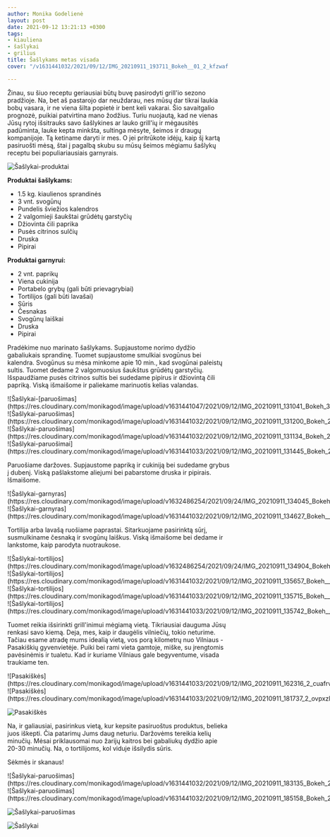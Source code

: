 ```yaml
---
author: Monika Godelienė
layout: post
date: 2021-09-12 13:21:13 +0300
tags:
- kiauliena
- šašlykai
- grilius
title: Šašlykams metas visada
cover: "/v1631441032/2021/09/12/IMG_20210911_193711_Bokeh__01_2_kfzwaf.jpg"

---
```

Žinau, su šiuo receptu geriausiai būtų buvę pasirodyti grill'io sezono pradžioje. Na, bet aš pastarojo dar neuždarau, nes mūsų dar tikrai laukia bobų vasara, ir ne viena šilta popietė ir bent keli vakarai. Šio savaitgalio prognozė, puikiai patvirtina mano žodžius. Turiu nuojautą, kad ne vienas Jūsų rytoj išsitrauks savo šašlykines ar lauko grill'ių ir mėgausitės padūminta, lauke kepta minkšta, sultinga mėsyte, šeimos ir draugų kompanijoje. Tą ketiname daryti ir mes. O jei pritrūkote idėjų, kaip šį kartą pasiruošti mėsą, štai į pagalbą skubu su mūsų šeimos mėgiamu šašlykų receptu bei populiariausiais garnyrais.

![Šašlykai-produktai](https://res.cloudinary.com/monikagod/image/upload/v1631441047/2021/09/12/IMG_20210911_103920_Bokeh__01_2_ntyllf.jpg)  
  
**Produktai šašlykams:**

* <span itemprop="recipeIngredient">1.5 kg. kiaulienos sprandinės</span>
* <span itemprop="recipeIngredient">3 vnt. svogūnų</span>
* <span itemprop="recipeIngredient">Pundelis šviežios kalendros</span>
* <span itemprop="recipeIngredient">2 valgomieji šaukštai grūdėtų garstyčių</span>
* <span itemprop="recipeIngredient">Džiovinta čili paprika</span>
* <span itemprop="recipeIngredient">Pusės citrinos sulčių</span>
* <span itemprop="recipeIngredient">Druska</span>
* <span itemprop="recipeIngredient">Pipirai</span>

**Produktai garnyrui:**

* <span itemprop="recipeIngredient">2 vnt. paprikų</span>
* <span itemprop="recipeIngredient">Viena cukinija</span>
* <span itemprop="recipeIngredient">Portabelo grybų (gali būti prievagrybiai)</span>
* <span itemprop="recipeIngredient">Tortilijos (gali būti lavašai)</span>
* <span itemprop="recipeIngredient">Sūris</span>
* <span itemprop="recipeIngredient">Česnakas</span>
* <span itemprop="recipeIngredient">Svogūnų laiškai</span>
* <span itemprop="recipeIngredient">Druska</span>
* <span itemprop="recipeIngredient">Pipirai</span>

Pradėkime nuo marinato šašlykams. Supjaustome norimo dydžio gabaliukais sprandinę. Tuomet supjaustome smulkiai svogūnus bei kalendra. Svogūnus su mėsa minkome apie 10 min., kad svogūnai paleistų sultis. Tuomet dedame 2 valgomuosius šaukštus grūdėtų garstyčių. Išspaudžiame pusės citrinos sultis bei sudedame pipirus ir džiovintą čili papriką. Viską išmaišome ir paliekame marinuotis kelias valandas.

<div class="row">
<div class="six columns" markdown="1">
![Šašlykai-[paruošimas](https://res.cloudinary.com/monikagod/image/upload/v1631441047/2021/09/12/IMG_20210911_131041_Bokeh_3_xqufnr.jpg)
</div>
<div class="six columns" markdown="1">
![Šašlykai-paruošimas](https://res.cloudinary.com/monikagod/image/upload/v1631441032/2021/09/12/IMG_20210911_131200_Bokeh_2_k3bbgp.jpg)
</div>
</div>

<div class="row">
<div class="six columns" markdown="1">
![Šašlykai-paruošimas](https://res.cloudinary.com/monikagod/image/upload/v1631441032/2021/09/12/IMG_20210911_131134_Bokeh_2_mlfnmt.jpg)  
</div>
<div class="six columns" markdown="1">
![Šašlykai-paruošimai](https://res.cloudinary.com/monikagod/image/upload/v1631441033/2021/09/12/IMG_20210911_131445_Bokeh_2_rzrxm4.jpg)
</div>
</div>

Paruošiame daržoves. Supjaustome papriką ir cukiniją bei sudedame grybus į dubenį. Viską pašlakstome aliejumi bei pabarstome druska ir pipirais. Išmaišome.

<div class="row">
<div class="six columns" markdown="1">
![Šašlykai-garnyras](https://res.cloudinary.com/monikagod/image/upload/v1632486254/2021/09/24/IMG_20210911_134045_Bokeh__01_2_f4n0wh.jpg)
</div>
<div class="six columns" markdown="1">
![Šašlykai-garnyras](https://res.cloudinary.com/monikagod/image/upload/v1631441032/2021/09/12/IMG_20210911_134627_Bokeh__01_2_jcplf2.jpg)
</div>
</div>

Tortilija arba lavašą ruošiame paprastai. Sitarkuojame pasirinktą sūrį, susmulkiname česnaką ir svogūnų laiškus. Viską išmaišome bei dedame ir lankstome, kaip parodyta nuotraukose.

<div class="row">
<div class="six columns" markdown="1">
![Šašlykai-tortilijos](https://res.cloudinary.com/monikagod/image/upload/v1632486254/2021/09/24/IMG_20210911_134904_Bokeh_2_ieqb52.jpg)
</div>
<div class="six columns" markdown="1">
![Šašlykai-tortilijos](https://res.cloudinary.com/monikagod/image/upload/v1631441032/2021/09/12/IMG_20210911_135657_Bokeh__01_2_zluz5k.jpg)
</div>
</div>

<div class="row">
<div class="six columns" markdown="1">
![Šašlykai-tortilijos](https://res.cloudinary.com/monikagod/image/upload/v1631441033/2021/09/12/IMG_20210911_135715_Bokeh__01__01_2_gyzmlp.jpg)
</div>
<div class="six columns" markdown="1">
![Šašlykai-tortilijos](https://res.cloudinary.com/monikagod/image/upload/v1631441033/2021/09/12/IMG_20210911_135742_Bokeh__01_2_qtrvxo.jpg)
</div>
</div>

Tuomet reikia išsirinkti grill'inimui mėgiamą vietą. Tikriausiai dauguma Jūsų renkasi savo kiemą. Deja, mes, kaip ir daugėlis vilniečių, tokio neturime. Tačiau esame atradę mums idealią vietą, vos porą kilometrų nuo Vilniaus - Pasakiškių gyvenvietėje. Puiki bei rami vieta gamtoje, miške, su įrengtomis pavėsinėmis ir tualetu. Kad ir kuriame Vilniaus gale begyventume, visada traukiame ten.

<div class="row">
<div class="six columns" markdown="1">
![Pasakiškės](https://res.cloudinary.com/monikagod/image/upload/v1631441033/2021/09/12/IMG_20210911_162316_2_cuafrv.jpg)
</div>
<div class="six columns" markdown="1">
![Pasakiškės](https://res.cloudinary.com/monikagod/image/upload/v1631441033/2021/09/12/IMG_20210911_181737_2_ovpxzl.jpg)
</div>
</div>

![Pasakiškės](https://res.cloudinary.com/monikagod/image/upload/v1631441033/2021/09/12/IMG_20210911_162814_2_sqxrbg.jpg)

Na, ir galiausiai, pasirinkus vietą, kur kepsite pasiruoštus produktus, belieka juos iškepti. Čia patarimų Jums daug neturiu. Daržovėms tereikia kelių minučių. Mėsai priklausomai nuo žarijų kaitros bei gabaliukų dydžio apie 20-30 minučių. Na, o tortilijoms, kol viduje išsilydis sūris.

Sėkmės ir skanaus!

<div class="row">
<div class="six columns" markdown="1">
![Šašlykai-paruošimas](https://res.cloudinary.com/monikagod/image/upload/v1631441032/2021/09/12/IMG_20210911_183135_Bokeh_2_opnzhx.jpg)
</div>
<div class="six columns" markdown="1">
![Šašlykai-paruošimas](https://res.cloudinary.com/monikagod/image/upload/v1631441032/2021/09/12/IMG_20210911_185158_Bokeh_2_hzlzjo.jpg)
</div>
</div>

![Šašlykai-paruošimas](https://res.cloudinary.com/monikagod/image/upload/v1631441032/2021/09/12/IMG_20210911_193516_Bokeh_2_zjzsyj.jpg)

![Šašlykai](https://res.cloudinary.com/monikagod/image/upload/v1631441032/2021/09/12/IMG_20210911_193711_Bokeh__01_3_tfehpo.jpg)